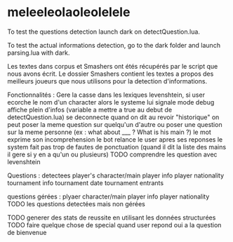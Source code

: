 # meleeleolaoleolelele

To test the questions detection launch dark on detectQuestion.lua.

To test the actual informations detection, go to the dark folder and launch parsing.lua with dark.

Les textes dans corpus et Smashers ont étés récupérés par le script que nous avons écrit. Le dossier Smashers contient les textes a propos des meilleurs joueurs que nous utilisons pour la detection d'informations.


Fonctionnalités :
Gere la casse dans les lexiques
levenshtein, si user ecorche le nom d'un character alors le systeme lui signale 
mode debug affiche plein d'infos (variable a mettre a true au debut de detectQuestion.lua)
se deconnecte quand on dit au revoir
"historique" on peut poser la meme question sur quelqu'un d'autre ou poser une question sur la meme personne (ex : what about ___ ?   What is his main ?)
le mot exprime son incomprehension
le bot relance le user apres ses reponses
le system fait pas trop de fautes de ponctuation (quand il dit la liste des mains il gere si y en a qu'un ou plusieurs)
TODO comprendre les question avec levenshtein 



Questions : detectees
player's character/main
player info
player nationality
tournament info
tournament date
tournament entrants

questions gérées : 
plyaer character/main
player info
player nationality
TODO les questions detectées mais non gérées



TODO generer des stats de reussite en utilisant les données structurées 
TODO faire quelque chose de special quand user repond oui a la question de bienvenue 